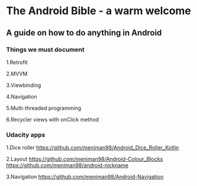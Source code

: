# The Android Bible - a warm welcome
## A guide on how to do anything in Android

### Things we must document
1.Retrofit

2.MVVM

3.Viewbinding

4.Navigation

5.Multi-threaded programming

6.Recycler views with onClick method

### Udacity apps
1.Dice roller https://github.com/meniman98/Android_Dice_Roller_Kotlin

2.Layout https://github.com/meniman98/Android-Colour_Blocks https://github.com/meniman98/android-nickname

3.Navigation https://github.com/meniman98/Android-Navigation


